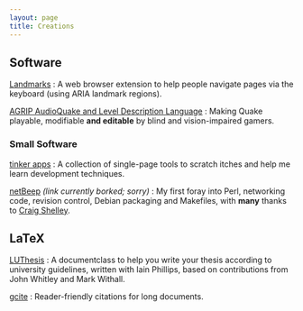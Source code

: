 ```yaml
---
layout: page
title: Creations
---
```


## Software

[Landmarks](http://matatk.agrip.org.uk/landmarks/)
: A web browser extension to help people navigate pages via the keyboard (using ARIA landmark regions).

[AGRIP AudioQuake and Level Description Language](http://agrip.org.uk)
: Making Quake playable, modifiable **and editable** by blind and vision-impaired gamers.

### Small Software

[tinker apps](http://matatk.github.com/tinker/)
: A collection of single-page tools to scratch itches and help me learn development techniques.

[netBeep](http://netbeep.agrip.org.uk) *(link currently borked; sorry)*
: My first foray into Perl, networking code, revision control, Debian packaging and Makefiles, with **many** thanks to [Craig Shelley](http://www.microtron.org.uk).

## LaTeX

[LUThesis](http://luthesis.blogspot.com/)
: A documentclass to help you write your thesis according to university guidelines, written with Iain Phillips, based on contributions from John Whitley and Mark Withall.

[gcite](http://www.ctan.org/pkg/gcite)
: Reader-friendly citations for long documents.
